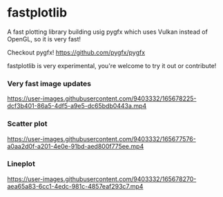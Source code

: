 # fastplotlib
A fast plotting library building usig pygfx which uses Vulkan instead of OpenGL, so it is very fast!

Checkout pygfx!
https://github.com/pygfx/pygfx

fastplotlib is very experimental, you're welcome to try it out or contribute!

### Very fast image updates

https://user-images.githubusercontent.com/9403332/165678225-dcf3b401-86a5-4df5-a9e5-dc65bdb0443a.mp4

### Scatter plot

https://user-images.githubusercontent.com/9403332/165677576-a0aa2d0f-a201-4e0e-91bd-aed800f775ee.mp4

### Lineplot

https://user-images.githubusercontent.com/9403332/165678270-aea65a83-6cc1-4edc-981c-4857eaf293c7.mp4

